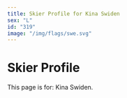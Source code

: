 ```yaml
---
title: Skier Profile for Kina Swiden
sex: "L"
id: "319"
image: "/img/flags/swe.svg" 
---
```


# Skier Profile

This page is for: Kina Swiden.
    